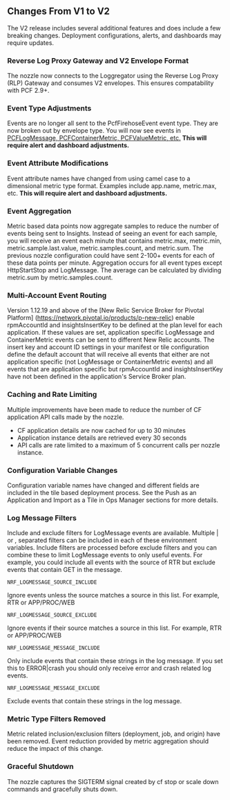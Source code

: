 ## **Changes From V1 to V2**

The V2 release includes several additional features and does include a few breaking changes. Deployment configurations, alerts, and dashboards may require updates.  

### **Reverse Log Proxy Gateway and V2 Envelope Format**

The nozzle now connects to the Loggregator using the Reverse Log Proxy (RLP) Gateway and consumes V2 envelopes. This ensures compatability with PCF 2.9+.

### **Event Type Adjustments**

Events are no longer all sent to the PcfFirehoseEvent event type. They are now broken out by envelope type. You will now see events in [PCFLogMessage, PCFContainerMetric, PCFValueMetric, etc.](accumulators/README.md) **This will require alert and dashboard adjustments.**

### **Event Attribute Modifications**

Event attribute names have changed from using camel case to a dimensional metric type format. Examples include app.name, metric.max, etc. **This will require alert and dashboard adjustments.**

### **Event Aggregation**

Metric based data points now aggregate samples to reduce the number of events being sent to Insights. Instead of seeing an event for each sample, you will receive an event each minute that contains metric.max, metric.min, metric.sample.last.value, metric.samples.count, and metric.sum. The previous nozzle configuration could have sent 2-100+ events for each of these data points per minute. Aggregation occurs for all event types except HttpStartStop and LogMessage. The average can be calculated by dividing metric.sum by metric.samples.count.

### **Multi-Account Event Routing**

Version 1.12.19 and above of the [New Relic Service Broker for Pivotal Platform] (https://network.pivotal.io/products/p-new-relic) enable rpmAccountId and insightsInsertKey to be defined at the plan level for each application. If these values are set, application specific LogMessage and ContainerMetric events can be sent to different New Relic accounts. The insert key and account ID settings in your manifest or tile configuration define the default account that will receive all events that either are not application specific (not LogMessage or ContainerMetric events) and all events that are application specific but rpmAccountId and insightsInsertKey have not been defined in the application's Service Broker plan.

### **Caching and Rate Limiting**

Multiple improvements have been made to reduce the number of CF application API calls made by the nozzle.

- CF application details are now cached for up to 30 minutes
- Application instance details are retrieved every 30 seconds
- API calls are rate limited to a maximum of 5 concurrent calls per nozzle instance.

### **Configuration Variable Changes**

Configuration variable names have changed and different fields are included in the tile based deployment process. See the Push as an Application and Import as a Tile in Ops Manager sections for more details.

### **Log Message Filters**

Include and exclude filters for LogMessage events are available.  Multiple | or , separated filters can be included in each of these environment variables.  Include filters are processed before exclude filters and you can combine these to limit LogMessage events to only useful events.  For example, you could include all events with the source of RTR but exclude events that contain GET in the message.

```
NRF_LOGMESSAGE_SOURCE_INCLUDE
```
Ignore events unless the source matches a source in this list.  For example, RTR or APP/PROC/WEB

```
NRF_LOGMESSAGE_SOURCE_EXCLUDE
```
Ignore events if their source matches a source in this list.  For example, RTR or APP/PROC/WEB

```
NRF_LOGMESSAGE_MESSAGE_INCLUDE
```
Only include events that contain these strings in the log message.  If you set this to ERROR|crash you should only receive error and crash related log events.  

```
NRF_LOGMESSAGE_MESSAGE_EXCLUDE
```
Exclude events that contain these strings in the log message.  

### **Metric Type Filters Removed**

Metric related inclusion/exclusion filters (deployment, job, and origin) have been removed. Event reduction provided by metric aggregation should reduce the impact of this change.

### **Graceful Shutdown**

The nozzle captures the SIGTERM signal created by cf stop or scale down commands and gracefully shuts down.

